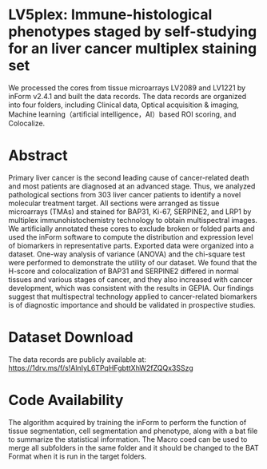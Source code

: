 # LV5plex: Immune-histological phenotypes staged by self-studying for an liver cancer multiplex staining set
We processed the cores from tissue microarrays LV2089 and LV1221 by inForm v2.4.1 and built the data records. The data records are organized into four folders, including Clinical data, Optical acquisition & imaging, Machine learning（artificial intelligence，AI）based ROI scoring, and Colocalize.
# Abstract
Primary liver cancer is the second leading cause of cancer-related death and most patients are diagnosed at an advanced stage. Thus, we analyzed pathological sections from 303 liver cancer patients to identify a novel molecular treatment target. All sections were arranged as tissue microarrays (TMAs) and stained for BAP31, Ki-67, SERPINE2, and LRP1 by multiplex immunohistochemistry technology to obtain multispectral images. We artificially annotated these cores to exclude broken or folded parts and used the inForm software to compute the distribution and expression level of biomarkers in representative parts. Exported data were organized into a dataset. One-way analysis of variance (ANOVA) and the chi-square test were performed to demonstrate the utility of our dataset. We found that the H-score and colocalization of BAP31 and SERPINE2 differed in normal tissues and various stages of cancer, and they also increased with cancer development, which was consistent with the results in GEPIA. Our findings suggest that multispectral technology applied to cancer-related biomarkers is of diagnostic importance and should be validated in prospective studies.
# Dataset Download
The data records are publicly available at: https://1drv.ms/f/s!AlnIyL6TPqHFgbttXhW2fZQQx3SSzg
# Code Availability
The algorithm acquired by training the inForm to perform the function of tissue segmentation, cell segmentation and phenotype, along with a bat file to summarize the statistical information.
The Macro coed can be used to merge all subfolders in the same folder and it should be changed to the BAT Format when it is run in the target folders.

